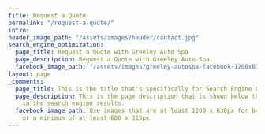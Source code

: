 ```yaml
---
title: Request a Quote
permalink: "/request-a-quote/"
intro: 
header_image_path: "/assets/images/header/contact.jpg"
search_engine_optimization:
  page_title: Request a Quote with Greeley Auto Spa
  page_description: Request a Quote with Greeley Auto Spa.
  facebook_image_path: "/assets/images/greeley-autospa-facebook-1200x630.png"
layout: page
_comments:
  page_title: This is the title that's specifically for Search Engine Optimization.
  page_description: This is the page description that is shown below the page title
    in the search engine results.
  facebook_image_path: Use images that are at least 1200 x 630px for best results
    or a minimum of at least 600 x 315px.
---
```


